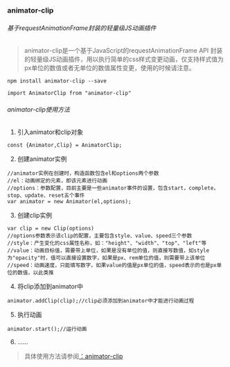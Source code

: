 ### animator-clip
###### 基于requestAnimationFrame封装的轻量级JS动画插件

> animator-clip是一个基于JavaScript的requestAnimationFrame API 封装的轻量级JS动画插件，用以执行简单的css样式变更动画，仅支持样式值为px单位的数值或者无单位的数值属性变更，使用的时候请注意。

```
npm install animator-clip --save
```

```
import AnimatorClip from "animator-clip"
```

###### animator-clip使用方法
1. 引入animator和clip对象

```
const {Animator,Clip} = AnimatorClip;
```

2. 创建animator实例

```
//animator实例在创建时，构造函数包含el和options两个参数
//el：动画绑定的元素，即该元素进行动画
//options：参数配置，目前主要是一些animator事件的设置，包含start，complete，stop、update、reset五个事件
var animator = new Animator(el,options);
```

3. 创建clip实例

```
var clip = new Clip(options)
//options参数表示该clip的配置，主要包含style、value、speed三个参数
//style：产生变化的css属性名称，如："height"、"width"、"top"、"left"等
//value：动画目标值，需要带上单位，如果是没有单位的值，则直接写数值，如style为"opacity"时，值可以直接设置数字，如果是px、rem单位的值，则需要带上该单位
//speed：动画速度，只能填写数字，如果value的值是px单位的值，speed表示的也是px单位的数值，以此类推
```

4. 将clip添加到animator中

```
animator.addClip(clip);//clip必须添加到animator中才能进行动画过程
```

5. 执行动画

```
animator.start();//运行动画
```

6. ......
 

> 具体使用方法请参阅[：animator-clip](https://www.mvi-web.cn/library/23)